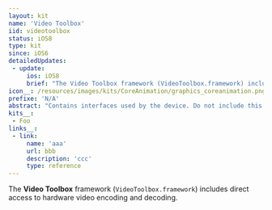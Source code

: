 ```yaml
---
layout: kit
name: 'Video Toolbox'
iid: videotoolbox
status: iOS8
type: kit
since: iOS6
detailedUpdates:
 - update:
     ios: iOS8
     brief: "The Video Toolbox framework (VideoToolbox.framework) includes direct access to hardware video encoding and decoding."
icon__: /resources/images/kits/CoreAnimation/graphics_coreanimation.png
prefixe: 'N/A'
abstract: "Contains interfaces used by the device. Do not include this framework directly."
kits__:
 - Foo
links__:
 - link:
     name: 'aaa'
     url: bbb
     description: 'ccc'
     type: reference
---
```


The **Video Toolbox** framework (`VideoToolbox.framework`) includes direct access to hardware video encoding and decoding.
